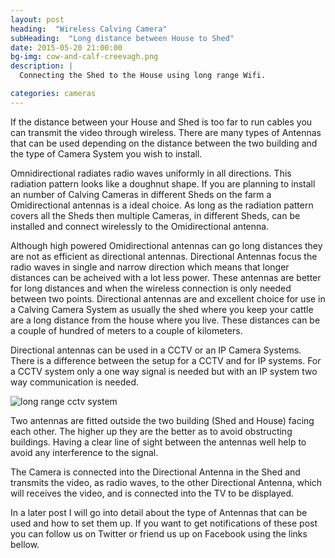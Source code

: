 ```yaml
---
layout: post
heading:  "Wireless Calving Camera"
subHeading:  "Long distance between House to Shed"
date: 2015-05-20 21:00:00
bg-img: cow-and-calf-creevagh.png
description: |
  Connecting the Shed to the House using long range Wifi.

categories: cameras
---
```



If the distance between your House and Shed is too far to run cables you can transmit the video through wireless. There are many types of Antennas that can be used depending on the distance between the two building and the type of Camera System you wish to install.

Omnidirectional radiates radio waves uniformly in all directions. This radiation pattern looks like a doughnut shape. If you are planning to install an number of Calving Cameras in different Sheds on the farm a Omidirectional antennas is a ideal choice. As long as the radiation pattern covers all the Sheds then multiple Cameras, in different Sheds, can be installed and connect wirelessly to the Omidirectional antenna.

Although high powered Omidirectional antennas can go long distances they are not as efficient as directional antennas. Directional Antennas focus the radio waves in single and narrow direction which means that longer distances can be acheived with a lot less power. These antennas are better for long distances and when the wireless connection is only needed between two points.
Directional antennas are and excellent choice for use in a Calving Camera System as usually the shed where you keep your cattle are a long distance from the house where you live. These distances can be a couple of hundred of meters to a couple of kilometers.

Directional antennas can be used in a CCTV or an IP Camera Systems. There is a difference between the setup for a CCTV and for IP systems. For a CCTV system only a one way signal is needed but with an IP system two way communication is needed.

<img src="{{site.baseurl}}/img/long-range-cctv.png" alt="long range cctv system">

Two antennas are fitted outside the two building (Shed and House) facing each other. The higher up they are the better as to avoid obstructing buildings. Having a clear line of sight between the antennas well help to avoid any interference to the signal.

The Camera is connected into the Directional Antenna in the Shed and transmits the video, as radio waves, to the other Directional Antenna, which will receives the video, and is connected into the TV to be displayed.


In a later post I will go into detail about the type of Antennas that can be used and how to set them up. If you want to get notifications of these post you can follow us on Twitter or friend us up on Facebook using the links bellow.